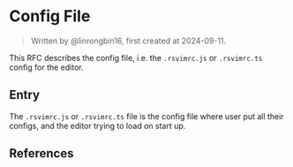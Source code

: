 # Config File

> Written by @linrongbin16, first created at 2024-09-11.

This RFC describes the config file, i.e. the `.rsvimrc.js` or `.rsvimrc.ts` config for the editor.

## Entry

The `.rsvimrc.js` or `.rsvimrc.ts` file is the config file where user put all their configs, and the editor trying to load on start up.

## References
